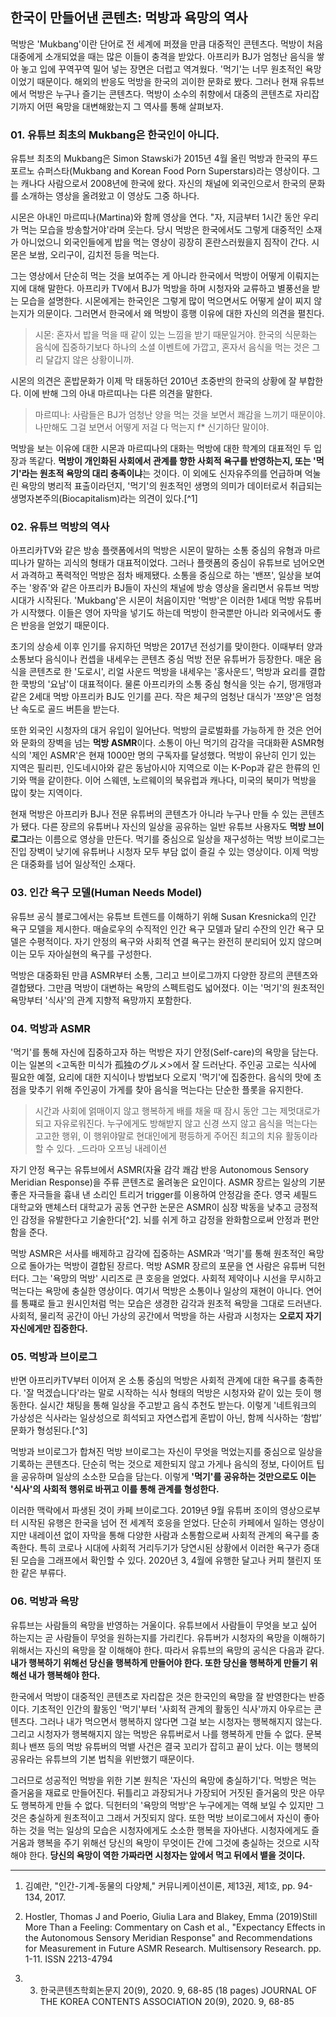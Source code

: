 ## 한국이 만들어낸 콘텐츠: 먹방과 욕망의 역사

먹방은 'Mukbang'이란 단어로 전 세계에 퍼졌을 만큼 대중적인 콘텐츠다.
먹방이 처음 대중에게 소개되었을 때는 많은 이들이 충격을 받았다.
아프리카 BJ가 엄청난 음식을 쌓아 놓고 입에 꾸역꾸역 밀어 넣는 장면은 더럽고 역겨웠다.
'먹기'는 너무 원초적인 욕망이었기 때문이다.
해외의 반응도 먹방을 한국의 괴이한 문화로 봤다.
그러나 현재 유튜브에서 먹방은 누구나 즐기는 콘텐츠다.
먹방이 소수의 취향에서 대중의 콘텐츠로 자리잡기까지 어떤 욕망을 대변해왔는지 그 역사를 통해 살펴보자.

### 01. 유튜브 최초의 Mukbang은 한국인이 아니다.

유튜브 최초의 Mukbang은 Simon Stawski가 2015년 4월 올린 먹방과 한국의 푸드 포르노 슈퍼스타(Mukbang and Korean Food Porn Superstars)라는 영상이다.
그는 캐나다 사람으로서 2008년에 한국에 왔다.
자신의 채널에 외국인으로서 한국의 문화를 소개하는 영상을 올려왔고 이 영상도 그중 하나다.

시몬은 아내인 마르띠나(Martina)와 함께 영상을 연다.
"자, 지금부터 1시간 동안 우리가 먹는 모습을 방송할거야'라며 웃는다.
당시 먹방은 한국에서도 그렇게 대중적인 소재가 아니었으니 외국인들에게 밥을 먹는 영상이 굉장히 혼란스러웠을지 짐작이 간다.
시몬은 보쌈, 오리구이, 김치전 등을 먹는다.

그는 영상에서 단순히 먹는 것을 보여주는 게 아니라 한국에서 먹방이 어떻게 이뤄지는지에 대해 말한다.
아프리카 TV에서 BJ가 먹방을 하며 시청자와 교류하고 별풍선을 받는 모습을 설명한다.
시몬에게는 한국인은 그렇게 많이 먹으면서도 어떻게 살이 찌지 않는지가 의문이다.
그러면서 한국에서 왜 먹방이 흥행 이유에 대한 자신의 의견을 펼친다.

> 시몬: 혼자서 밥을 먹을 때 같이 있는 느낌을 받기 때문일거야. 한국의 식문화는 음식에 집중하기보다 하나의 소셜 이벤트에 가깝고, 혼자서 음식을 먹는 것은 그리 달갑지 않은 상황이니까.

시몬의 의견은 혼밥문화가 이제 막 태동하던 2010년 초중반의 한국의 상황에 잘 부합한다.
이에 반해 그의 아내 마르띠나는 다른 의견을 말한다.

> 마르띠나: 사람들은 BJ가 엄청난 양을 먹는 것을 보면서 쾌감을 느끼기 때문이야. 나만해도 그걸 보면서 어떻게 저걸 다 먹는지 f* 신기하단 말이야.

먹방을 보는 이유에 대한 시몬과 마르띠나의 대화는 먹방에 대한 학계의 대표적인 두 입장과 똑같다.
**먹방이 개인화된 사회에서 관계를 향한 사회적 욕구를 반영하는지, 또는 '먹기'라는 원초적 욕망의 대리 충족이냐**는 것이다.
이 외에도 신자유주의를 언급하며 억눌린 욕망의 병리적 표출이라던지, '먹기'의 원초적인 생명의 의미가 데이터로서 취급되는 생명자본주의(Biocapitalism)라는 의견이 있다.[^1]

### 02. 유튜브 먹방의 역사

아프리카TV와 같은 방송 플랫폼에서의 먹방은 시몬이 말하는 소통 중심의 유형과 마르띠나가 말하는 괴식의 형태가 대표적이었다.
그러나 플랫폼의 중심이 유튜브로 넘어오면서 과격하고 폭력적인 먹방은 점차 배제됐다.
소통을 중심으로 하는 '밴쯔', 일상을 보여주는 '왕쥬'와 같은 아프리카 BJ들이 자신의 채널에 방송 영상을 올리면서 유튜브 먹방 시대가 시작된다.
'Mukbang'은 시몬이 처음이지만 '먹방'은 이러한 1세대 먹방 유튜버가 시작했다.
이들은 영어 자막을 넣기도 하는데 먹방이 한국뿐만 아니라 외국에서도 좋은 반응을 얻었기 때문이다.

초기의 상승세 이후 인기를 유지하던 먹방은 2017년 전성기를 맞이한다.
이때부터 양과 소통보다 음식이나 컨셉을 내세우는 콘텐츠 중심 먹방 전문 유튜버가 등장한다.
매운 음식을 콘텐츠로 한 '도로시', 리얼 사운드 먹방을 내세우는 '홍사운드', 먹방과 요리를 결합한 쿡방의 '요남'이 대표적이다.
물론 아프리카의 소통 중심 형식을 잇는 슈기, 떵개떵과 같은 2세대 먹방 아프리카 BJ도 인기를 끈다.
작은 체구의 엄청난 대식가 '쯔양'은 엄청난 속도로 골드 버튼을 받는다.

또한 외국인 시청자의 대거 유입이 일어난다.
먹방의 글로벌화를 가능하게 한 것은 언어와 문화의 장벽을 넘는 **먹방 ASMR**이다.
소통이 아닌 먹기의 감각을 극대화환 ASMR형식의 '제인 ASMR'은 현재 1000만 명의 구독자를 달성했다.
먹방이 유난히 인기 있는 지역은 필리핀, 인도네시아와 같은 동남아시아 지역으로 이는 K-Pop과 같은 한류의 인기와 맥을 같이한다.
이어 스웨덴, 노르웨이의 북유럽과 캐나다, 미국의 북미가 먹방을 많이 찾는 지역이다.

현재 먹방은 아프리카 BJ나 전문 유튜버의 콘텐츠가 아니라 누구나 만들 수 있는 콘텐츠가 됐다.
다른 장르의 유튜버나 자신의 일상을 공유하는 일반 유튜브 사용자도 **먹방 브이로그**라는 이름으로 영상을 만든다.
먹기를 중심으로 일상을 재구성하는 먹방 브이로그는 진입 장벽이 낮기에 유튜버나 시청자 모두 부담 없이 즐길 수 있는 영상이다.
이제 먹방은 대중화를 넘어 일상적인 소재다.

### 03. 인간 욕구 모델(Human Needs Model)

유튜브 공식 블로그에서는 유튜브 트렌드를 이해하기 위해 Susan Kresnicka의 인간 욕구 모델을 제시한다.
매슬로우의 수직적인 인간 욕구 모델과 달리 수잔의 인간 욕구 모델은 수평적이다.
자기 안정의 욕구와 사회적 연결 욕구는 완전히 분리되어 있지 않으며 이는 모두 자아실현의 욕구를 구성한다.

먹방은 대중화된 만큼 ASMR부터 소통, 그리고 브이로그까지 다양한 장르의 콘텐츠와 결합됐다.
그만큼 먹방이 대변하는 욕망의 스펙트럼도 넓어졌다.
이는 '먹기'의 원초적인 욕망부터 '식사'의 관계 지향적 욕망까지 포함한다.

### 04. 먹방과 ASMR

'먹기'를 통해 자신에 집중하고자 하는 먹방은 자기 안정(Self-care)의 욕망을 담는다.
이는 일본의 <고독한 미식가 孤独のグルメ>에서 잘 드러난다.
주인공 고로는 식사에 필요한 예절, 요리에 대한 지식이나 방법보다 오로지 '먹기'에 집중한다.
음식의 맛에 초점을 맞추기 위해 주인공이 가게를 찾아 음식을 먹는다는 단순한 플롯을 유지한다.

> 시간과 사회에 얽매이지 않고 행복하게 배를 채울 때 잠시 동안 그는 제멋대로가 되고 자유로워진다. 누구에게도 방해받지 않고 신경 쓰지 않고 음식을 먹는다는 고고한 행위, 이 행위야말로 현대인에게 평등하게 주어진 최고의 치유 활동이라 할 수 있다. _드라마 오프닝 내레이션

자기 안정 욕구는 유튜브에서 ASMR(자율 감각 쾌감 반응 Autonomous Sensory Meridian Response)을 주류 콘텐츠로 올려놓은 요인이다.
ASMR 장르는 일상의 기분 좋은 자극들을 흉내 낸 소리인 트리거 trigger를 이용하여 안정감을 준다.
영국 셰필드 대학교와 맨체스터 대학교가 공동 연구한 논문은 ASMR이 심장 박동을 낮추고 긍정적인 감정을 유발한다고 기술한다[^2].
뇌를 쉬게 하고 감정을 완화함으로써 안정과 편안함을 준다.

먹방 ASMR은 서사를 배제하고 감각에 집중하는 ASMR과 '먹기'를 통해 원초적인 욕망으로 돌아가는 먹방이 결합된 장르다.
먹방 ASMR 장르의 포문을 연 사람은 유튜버 딕헌터다.
그는 '욕망의 먹방' 시리즈로 큰 호응을 얻었다.
사회적 제약이나 시선을 무시하고 먹는다는 욕망에 충실한 영상이다.
여기서 먹방은 소통이나 일상의 재현이 아니다.
연어를 통쨰로 들고 원시인처럼 먹는 모습은 생경한 감각과 원초적 욕망을 그대로 드러낸다.
사회적, 물리적 공간이 아닌 가상의 공간에서 먹방을 하는 사람과 시청자는 **오로지 자기 자신에게만 집중한다.** 

### 05. 먹방과 브이로그

반면 아프리카TV부터 이어져 온 소통 중심의 먹방은 사회적 관계에 대한 욕구를 충족한다.
'잘 먹겠습니다'라는 말로 시작하는 식사 형태의 먹방은 시청자와 같이 있는 듯이 행동한다.
실시간 채팅을 통해 일상을 주고받고 음식 추천도 받는다.
이렇게 '네트워크의 가상성은 식사라는 일상성으로 희석되고 자연스럽게 혼밥이 아닌, 함께 식사하는 ‘함밥’ 문화가 형성된다.[^3]



먹방과 브이로그가 합쳐진 먹방 브이로그는 자신이 무엇을 먹었는지를 중심으로 일상을 기록하는 콘텐츠다.
단순히 먹는 것으로 제한되지 않고 가게나 음식의 정보, 다이어트 팁을 공유하며 일상의 소소한 모습을 담는다.
이렇게 **'먹기'를 공유하는 것만으로도 이는 '식사'의 사회적 행위로 바뀌고 이를 통해 관계를 형성한다.**

이러한 맥락에서 파생된 것이 카페 브이로그다.
2019년 9월 유튜버 조이의 영상으로부터 시작된 유행은 한국을 넘어 전 세계적 호응을 얻었다.
단순히 카페에서 일하는 영상이지만 내레이션 없이 자막을 통해 다양한 사람과 소통함으로써 사회적 관계의 욕구를 충족한다.
특히 코로나 시대에 사회적 거리두기가 당연시된 상황에서 이러한 욕구가 증대된 모습을 그래프에서 확인할 수 있다.
2020년 3, 4월에 유행한 달고나 커피 챌린지 또한 같은 부류다.

### 06. 먹방과 욕망

유튜브는 사람들의 욕망을 반영하는 거울이다.
유튜브에서 사람들이 무엇을 보고 싶어 하는지는 곧 사람들이 무엇을 원하는지를 가리킨다.
유튜버가 시청자의 욕망을 이해하기 위해서는 자신의 욕망을 잘 이해해야 한다.
따라서 유튜브의 욕망의 공식은 다음과 같다.
**내가 행복하기 위해선 당신을 행복하게 만들어야 한다.
또한 당신을 행복하게 만들기 위해선 내가 행복해야 한다.**

한국에서 먹방이 대중적인 콘텐츠로 자리잡은 것은 한국인의 욕망을 잘 반영한다는 반증이다.
기초적인 인간의 활동인 '먹기'부터 '사회적 관계의 활동인 식사'까지 아우르는 콘텐츠다.
그러나 내가 먹으면서 행복하지 않다면 그걸 보는 시청자는 행복해지지 않는다.
그리고 시청자가 행복해지지 않는 먹방은 유튜버로서 나를 행복하게 만들 수 없다.
문복희나 밴쯔 등의 먹방 유튜버의 먹뱉 사건은 결국 꼬리가 잡히고 끝이 났다.
이는 행복의 공유라는 유튜브의 기본 법칙을 위반했기 때문이다.

그러므로 성공적인 먹방을 위한 기본 원칙은 '자신의 욕망에 충실하기'다.
먹방은 먹는 즐거움을 재료로 만들어진다.
뒤틀리고 과장되거나 가장되어 거짓된 즐거움의 맛은 아무도 행복하게 만들 수 없다.
딕헌터의 '욕망의 먹방'은 누구에게는 역해 보일 수 있지만 그것은 충실하게 원초적이고 그래서 거짓되지 않다.
또한 먹방 브이로그에서 자신이 좋아하는 것을 먹는 일상의 모습은 시청자에게도 소소한 행복을 자아낸다.
시청자에게도 즐거움과 행복을 주기 위해선 당신의 욕망이 무엇이든 간에 그것에 충실하는 것으로 시작해야 한다.
**당신의 욕망이 역한 가짜라면 시청자는 앞에서 먹고 뒤에서 뱉을 것이다.** 

***

1) 김예란, "인간-기계-동물의 다양체," 커뮤니케이션이론, 제13권, 제1호, pp. 94-134, 2017.

2) Hostler, Thomas J and Poerio, Giulia Lara and Blakey, Emma (2019)Still More Than a Feeling: Commentary on Cash et al., "Expectancy Effects in the Autonomous Sensory Meridian Response" and Recommendations for Measurement in Future ASMR Research. Multisensory Research. pp. 1-11. ISSN 2213-4794 

4) 3) 한국콘텐츠학회논문지 20(9), 2020. 9, 68-85 (18 pages) JOURNAL OF THE KOREA CONTENTS ASSOCIATION 20(9), 2020. 9, 68-85